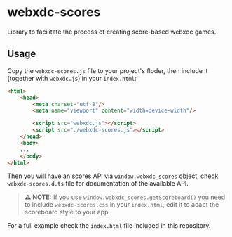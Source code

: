 # webxdc-scores

Library to facilitate the process of creating score-based webxdc games.

## Usage

Copy the `webxdc-scores.js` file to your project's floder, then include it (together with `webxdc.js`) in your `index.html`:

```html
<html>
    <head>
        <meta charset="utf-8"/>
        <meta name="viewport" content="width=device-width"/>

        <script src="webxdc.js"></script>
        <script src="./webxdc-scores.js"></script>
    </head>
    <body>
    ...
    </body>
</html>
```

Then you will have an scores API via `window.webxdc_scores` object, check `webxdc-scores.d.ts` file for documentation of the available API.

> **⚠️ NOTE:** If you use `window.webxdc_scores.getScoreboard()` you need to include `webxdc-scores.css` in your `index.html`, edit it to adapt the scoreboard style to your app.
 
For a full example check the `index.html` file included in this repository.
